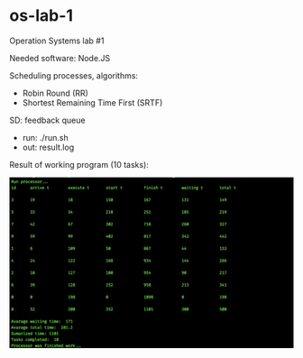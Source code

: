 # os-lab-1
Operation Systems lab #1

Needed software: Node.JS

Scheduling processes, algorithms:
- Robin Round (RR)
- Shortest Remaining Time First (SRTF)

SD: feedback queue

- run: ./run.sh
- out: result.log

Result of working program (10 tasks):

![result picture](https://github.com/bohdan-sokolovskyi/os-lab-1/blob/master/screen-result.png)

